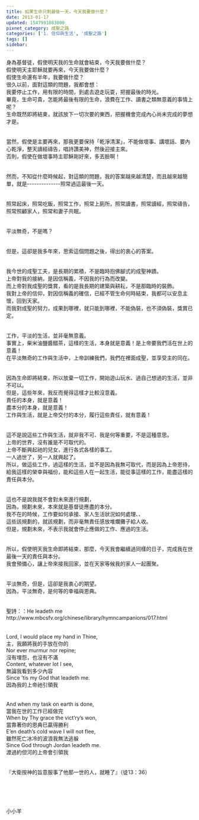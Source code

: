 ```yaml
---
title: 如果生命只剩最後一天，今天我要做什麼？
date: 2013-01-17
updated: 1547991883000
pixnet_category: 成聖之路
categories: ['1. 信仰與生活', '成聖之路']
tags: []
sidebar: 
---
```


<p>身為基督徒，假使明天我的生命就會結束，今天我要做什麼？<br/>假使明天主耶穌就要再來，今天我要做什麼？<br/>假使生命還有半年，我要做什麼？<br/><!--more-->很久以前，面對這類的問題，我都會想：<br/>我要停止工作，用有限的時間，到處去遊走玩耍，把握最後的時光。<br/>畢竟，生命可貴，怎能將最後有限的生命，浪費在工作、讀書之類無意義的事情上呢？<br/>生命既然即將結束，就該放下一切次要的東西，把握機會完成內心尚未完成的夢想才是。<br/><br/><br/>當然，假使是主要再來，那我更要保持「乾淨清潔」，不能做壞事、講壞話、要內心乾淨，整天讀經禱告，唱詩讚美神，然後迎接主來。<br/>否則，假使在做壞事時主耶穌剛好來，多丟臉啊！<br/><br/><br/>然而，不知從什麼時候起，對這類的問題，我的答案越來越清楚，而且越來越簡單，就是--------------照常過這最後一天。<br/><br/><br/>照常起床，照常吃飯，照常工作，照常上廁所，照常讀書，照常讀經，照常禱告，<br/>照常照顧家人，照常和妻子共眠。<br/><br/><br/>平淡無奇，不是嗎？<br/><br/><br/>但是，這卻是我多年來，思索這個問題之後，得出的衷心的答案。<br/><br/><br/>我今世的成聖工夫，是長期的累積，不是臨時抱佛腳式的成聖神蹟。<br/>上帝對我的接納，是因信稱義，不因我的行為而改變。<br/>而上帝對我成聖的獎賞，看的是我長期的建築與耕耘，不是那臨時的裝飾。<br/>我對上帝的信仰，對因信稱義的確信，已經不管生命何時結束，我都可以安息主懷，回到天家。<br/>而我對成聖的努力，成果到哪裡，就只能到哪裡，不能偽裝，也不須偽裝，獎賞已定。<br/><br/><br/>工作，平淡的生活，並非毫無意義。<br/>事實上，柴米油鹽醬醋茶，這樣的生活，本身就是意義！是上帝要我們活在世上的意義！<br/>在平淡無奇的工作與生活中，上帝訓練我們，我們在裡面成聖，並享受主的同在。<br/><br/><br/>因為生命即將結束，所以放棄一切工作，開始遊山玩水、過自己想過的生活，並非不可以。<br/>但是，這些年來，我反而覺得這樣才比較沒意義。<br/>責任的本身，就是意義！<br/>盡本分的本身，就是意義！<br/>工作與生活，就是上帝交付的本分，履行這些責任，就有意義！<br/><br/><br/>這不是說這些工作與生活，就非我不可、我是何等重要，不是這種意思。<br/>上帝的世界，沒有誰是不可取代的。<br/>上帝不斷興起祂的兒女，進行各式各樣的事工。<br/>一人過世了，另一人就興起了。<br/>所以，做這些工作，過這樣的生活，並不是因為我無可取代，而是因為上帝恩待，給我這樣的榮幸與福份，能和這些人在一起生活，能從事這樣的工作，能盡這樣的責任與本分。<br/><br/><br/>這也不是說我就不會對未來進行規劃，<br/>因為，規劃未來，本來就是基督徒應盡的本分。<br/>我不在的時候，工作要如何承接、家人生活狀況如何處理、、<br/>這些該規劃的，就該規劃，而非毫無責任感放堆爛攤子給人收。<br/>但是，規劃未來，不表示我就會停止應做的工作、應過的生活。<br/><br/><br/>所以，假使明天我生命即將結束，那麼，今天我會繼續過同樣的日子，完成我在世最後一天的責任與本分。<br/>我會預備心，讓上帝來接我回家，並在天家等候我的家人一起團聚。<br/><br/><br/>平淡無奇，但是，這卻是我衷心的期望。<br/>因為，平淡無奇，是何等的幸福與恩典。<br/><br/><br/>聖詩：：He leadeth me<br/>http://www.mbcsfv.org/chinese/library/hymncampanions/017.html<br/><br/><br/>Lord, I would place my hand in Thine,<br/>主，我願將我的手放在你的<br/>Nor ever murmur nor repine;<br/>沒有埋怨，也沒有不滿<br/>Content, whatever lot I see,<br/>無論我看到多少內容<br/>Since ’tis my God that leadeth me.<br/>因為我的上帝祂引領我<br/><br/><br/>And when my task on earth is done,<br/>當我在世的工作已經做完<br/>When by Thy grace the vict’ry’s won,<br/>當靠著你的恩典已贏得勝利<br/>E’en death’s cold wave I will not flee,<br/>雖然死亡冰冷的波浪我無法逃躲<br/>Since God through Jordan leadeth me.<br/>渡過約但河的上帝會引領我<br/><br/><br/>『大衛按神的旨意服事了他那一世的人，就睡了』（徒13：36）<br/><br/><br/><br/><br/><br/>小小羊<br/><br/><br/><br/><br/><br/>
</p>